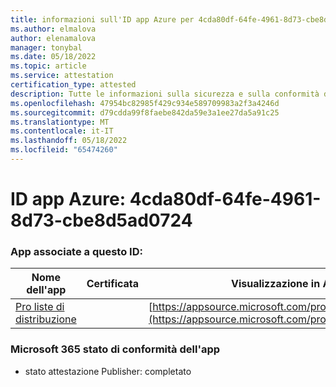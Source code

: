 ```yaml
---
title: informazioni sull'ID app Azure per 4cda80df-64fe-4961-8d73-cbe8d5ad0724
ms.author: elmalova
author: elenamalova
manager: tonybal
ms.date: 05/18/2022
ms.topic: article
ms.service: attestation
certification_type: attested
description: Tutte le informazioni sulla sicurezza e sulla conformità disponibili per 4cda80df-64fe-4961-8d73-cbe8d5ad0724.
ms.openlocfilehash: 47954bc82985f429c934e589709983a2f3a4246d
ms.sourcegitcommit: d79cdda99f8faebe842da59e3a1ee27da5a91c25
ms.translationtype: MT
ms.contentlocale: it-IT
ms.lasthandoff: 05/18/2022
ms.locfileid: "65474260"
---
```

# <a name="azure-app-id-4cda80df-64fe-4961-8d73-cbe8d5ad0724"></a>ID app Azure: 4cda80df-64fe-4961-8d73-cbe8d5ad0724


### <a name="apps-associated-with-this-id"></a>App associate a questo ID:
| **Nome dell'app** | **Certificata** | **Visualizzazione in AppSource** |
|--------------|---------------|-----------------------|
| [ Pro liste di distribuzione ](../forward/WA200002977.md) |  | [https://appsource.microsoft.com/product/office/WA200002977](https://appsource.microsoft.com/product/office/WA200002977) |

### <a name="microsoft-365-app-compliance-status"></a>Microsoft 365 stato di conformità dell'app
- stato attestazione Publisher: completato
